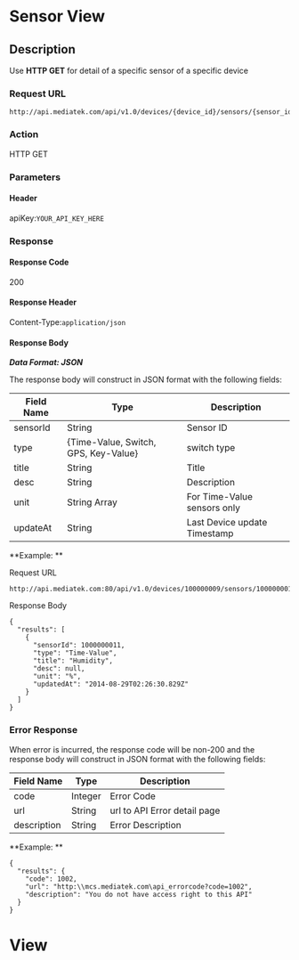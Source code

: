 # Sensor View

## Description

Use **HTTP GET** for detail of a specific sensor of a specific device

### Request URL

```
http://api.mediatek.com/api/v1.0/devices/{device_id}/sensors/{sensor_id}
```

### Action
HTTP GET

### Parameters

#### Header

apiKey:`YOUR_API_KEY_HERE`

### Response

#### Response Code
200

#### Response Header

Content-Type:`application/json`
#### Response Body

***Data Format: JSON***

The response body will construct in JSON format with the following fields:

| Field Name | Type |Description|
| --- | --- | --- |
| sensorId | String | Sensor ID |
| type | {Time-Value, Switch, GPS, Key-Value} | switch type |
| title | String | Title |
| desc | String | Description |
| unit | String Array | For Time-Value sensors only|
| updateAt | String | Last Device update Timestamp |

**Example: **

Request URL
```
http://api.mediatek.com:80/api/v1.0/devices/100000009/sensors/1000000011
```
Response Body

```
{
  "results": [
    {
      "sensorId": 1000000011,
      "type": "Time-Value",
      "title": "Humidity",
      "desc": null,
      "unit": "%",
      "updatedAt": "2014-08-29T02:26:30.829Z"
    }
  ]
}
```

### Error Response

When error is incurred, the response code will be non-200 and the response body will construct in JSON format with the following fields:

| Field Name | Type |Description|
| --- | --- | --- |
| code | Integer | Error Code |
| url | String | url to API Error detail page |
| description | String | Error Description |

**Example: **
```
{
  "results": {
    "code": 1002,
    "url": "http:\\mcs.mediatek.com\api_errorcode?code=1002",
    "description": "You do not have access right to this API"
  }
}
```
# View
